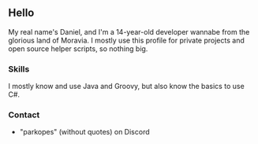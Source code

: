 ## Hello
My real name's Daniel, and I'm a 14-year-old developer wannabe from the glorious land of Moravia. I mostly use this profile for private projects and open source helper scripts, so nothing big.

### Skills
I mostly know and use Java and Groovy, but also know the basics to use C#.

### Contact
- "parkopes" (without quotes) on Discord
